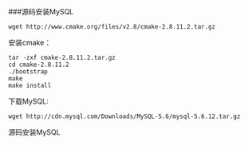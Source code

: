 ###源码安装MySQL

    wget http://www.cmake.org/files/v2.8/cmake-2.8.11.2.tar.gz

安装cmake：

    tar -zxf cmake-2.8.11.2.tar.gz
    cd cmake-2.8.11.2
    ./bootstrap
    make
    make install

下载MySQL:

    wget http://cdn.mysql.com/Downloads/MySQL-5.6/mysql-5.6.12.tar.gz

源码安装MySQL


